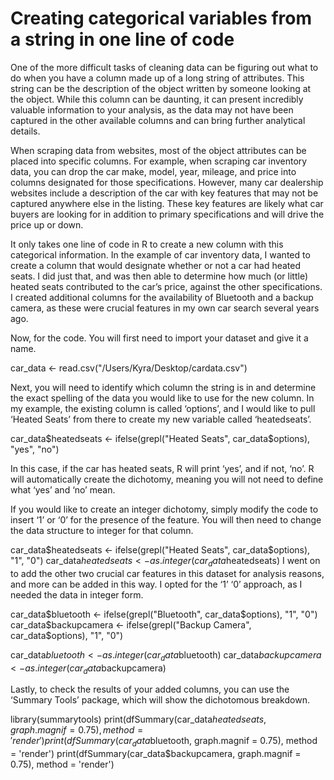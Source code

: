 # Creating categorical variables from a string in one line of code

One of the more difficult tasks of cleaning data can be figuring out what to do when you have a column made up of a long string of attributes. This string can be the description of the object written by someone looking at the object. While this column can be daunting, it can present incredibly valuable information to your analysis, as the data may not have been captured in the other available columns and can bring further analytical details.

When scraping data from websites, most of the object attributes can be placed into specific columns. For example, when scraping car inventory data, you can drop the car make, model, year, mileage, and price into columns designated for those specifications. However, many car dealership websites include a description of the car with key features that may not be captured anywhere else in the listing. These key features are likely what car buyers are looking for in addition to primary specifications and will drive the price up or down.  

It only takes one line of code in R to create a new column with this categorical information. In the example of car inventory data, I wanted to create a column that would designate whether or not a car had heated seats. I did just that, and was then able to determine how much (or little) heated seats contributed to the car’s price, against the other specifications. I created additional columns for the availability of Bluetooth and a backup camera, as these were crucial features in my own car search several years ago. 

Now, for the code. You will first need to import your dataset and give it a name. 

car_data <- read.csv("/Users/Kyra/Desktop/cardata.csv")

Next, you will need to identify which column the string is in and determine the exact spelling of the data you would like to use for the new column. In my example, the existing column is called ‘options’, and I would like to pull ‘Heated Seats’ from there to create my new variable called ‘heatedseats’. 

car_data$heatedseats <- ifelse(grepl("Heated Seats", car_data$options), "yes", "no")

In this case, if the car has heated seats, R will print ‘yes’, and if not, ‘no’. R will automatically create the dichotomy, meaning you will not need to define what ‘yes’ and ‘no’ mean. 

If you would like to create an integer dichotomy, simply modify the code to insert ‘1’ or ‘0’ for the presence of the feature. You will then need to change the data structure to integer for that column. 

car_data$heatedseats <- ifelse(grepl("Heated Seats", car_data$options), "1", "0")
car_data$heatedseats <- as.integer(car_data$heatedseats)
I went on to add the other two crucial car features in this dataset for analysis reasons, and more can be added in this way. I opted for the ‘1’ ‘0’ approach, as I needed the data in integer form. 

car_data$bluetooth <- ifelse(grepl("Bluetooth", car_data$options), "1", "0")
car_data$backupcamera <- ifelse(grepl("Backup Camera", car_data$options), "1", "0")

car_data$bluetooth <- as.integer(car_data$bluetooth)
car_data$backupcamera <- as.integer(car_data$backupcamera)

Lastly, to check the results of your added columns, you can use the ‘Summary Tools’ package, which will show the dichotomous breakdown.

library(summarytools)
print(dfSummary(car_data$heatedseats, graph.magnif = 0.75), method = 'render')
print(dfSummary(car_data$bluetooth, graph.magnif = 0.75), method = 'render')
print(dfSummary(car_data$backupcamera, graph.magnif = 0.75), method = 'render')

